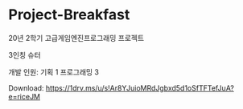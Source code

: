 # Project-Breakfast
20년 2학기 고급게임엔진프로그래밍 프로젝트

3인칭 슈터

개발 인원: 기획 1 프로그래밍 3 

Download: https://1drv.ms/u/s!Ar8YJuioMRdJgbxd5d1oSfTFTefJuA?e=riceJM
